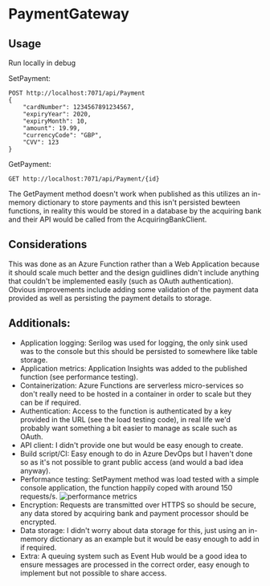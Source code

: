 # PaymentGateway

## Usage
Run locally in debug

SetPayment:
```
POST http://localhost:7071/api/Payment
{
	"cardNumber": 1234567891234567,
	"expiryYear": 2020,
	"expiryMonth": 10,
	"amount": 19.99,
	"currencyCode": "GBP",
	"CVV": 123
}
```

GetPayment:
```
GET http://localhost:7071/api/Payment/{id}
```

The GetPayment method doesn't work when published as this utilizes an in-memory dictionary to store payments and this isn't persisted bewteen functions, in reality this would be stored in a database by the acquiring bank and their API would be called from the AcquiringBankClient.

## Considerations
This was done as an Azure Function rather than a Web Application because it should scale much better and the design guidlines didn't include anything that couldn't be implemented easily (such as OAuth authentication). Obvious improvements include adding some validation of the payment data provided as well as persisting the payment details to storage.

## Additionals:
* Application logging: Serilog was used for logging, the only sink used was to the console but this should be persisted to somewhere like table storage.
* Application metrics: Application Insights was added to the published function (see performance testing).
* Containerization: Azure Functions are serverless micro-services so don't really need to be hosted in a container in order to scale but they can be if required.
* Authentication: Access to the function is authenticated by a key provided in the URL (see the load testing code), in real life we'd probably want something a bit easier to manage as scale such as OAuth.
* API client: I didn't provide one but would be easy enough to create.
* Build script/CI: Easy enough to do in Azure DevOps but I haven't done so as it's not possible to grant public access (and would a bad idea anyway).
* Performance testing: SetPayment method was load tested with a simple console application, the function happily coped with around 150 requests/s.
![performance metrics](https://blog.bitscry.com/wp-content/uploads/2019/08/payment-gateway-metrics.png)
* Encryption: Requests are transmitted over HTTPS so should be secure, any data stored by acquiring bank and payment processor should be encrypted.
* Data storage: I didn't worry about data storage for this, just using an in-memory dictionary as an example but it would be easy enough to add in if required.
* Extra: A queuing system such as Event Hub would be a good idea to ensure messages are processed in the correct order, easy enough to implement but not possible to share access.

